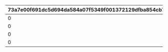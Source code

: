 |73a7e00f691dc5d694da584a07f5349f001372129dfba854cb747a8afc7f6202|b83f38cdde94035d4bca88ccb001fdb3c8c42d633b10dd11227e62176518625f|7c1614fbe985a6665a079df9f075cbcc21a52d02ad8a3081babe8f13fedc3c87|d8ffc33fdb956b5bc00a2d5f42f4ab34da268ff6c11092aea6dc27f901b605aa|b4dffa0eb08f27da3d3ba14df14f339354b7d9eeaa4bd29944fd1b8492b94802|2a2de560a92d852c8fd8dbfab6c91dcbc4feaee8ba28f8da09fc7bfafee845e0|74dbc4c735d8604eabc297e763129caee70f402c03de3abb844367aa62037470|dac7415dfd6235a2a9e33292152812bd32f0a5d4fbbd1436e79b01a286b19429|28d970370c1f271288a00e63948936043d91e8ac549b58d62da0ff78bf08056b|9a7679d7058e56e201f77dfabc431dfb5ad5bd748ece55123fd7bca742120843|603cf66ac45c4d2a07733866a92ad80a7a235ca7f1724595ba201452bf28261d|1be012c5f3ae624195016780d3dc689a5d13f9285a396de184a111ea248f2799|ad389944ec5d022a1cbf2b94203246bc8d9f81573c0d10d0f71d42fbcee929a3|23939ae4b81faa82edf1d4c2645c36aec9654292cba595dc945833fb1eae8a3d|0da24b8060a905cd28f76c3517cff8531d611aae58bd3cc254988a9f537b1632|6347bb72c1f83fa11017ea50221873d6e8bc3666dd8937f0451c694eedf74773|
| --- | --- | --- | --- | --- | --- | --- | --- | --- | --- | --- | --- | --- | --- | --- | --- |
|0|20|23001|0|12|1500|94002|2500000|91002|1001|20003|25|2|8|2|0|
|0|20|23001|0|12|1500|94002|2500000|91002|1002|20003|25|2|8|2|0|
|0|20|23001|0|12|1500|94002|2500000|91002|1003|20003|25|2|8|2|0|
|0|20|23001|0|12|1500|94002|2500000|91002|1004|20003|25|2|8|2|0|